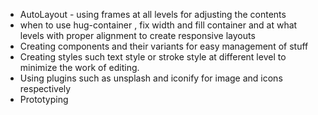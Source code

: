 
- AutoLayout - using frames at all levels for adjusting the contents
- when to use hug-container , fix width and fill container and at what levels with proper alignment to create responsive layouts
- Creating components and their variants for easy management of stuff
- Creating styles such text style or stroke style at different level to minimize the work of editing.
- Using plugins such as unsplash and iconify for image and icons respectively
- Prototyping
